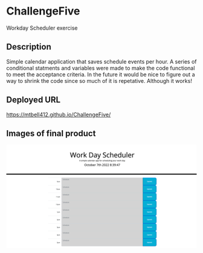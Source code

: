 # ChallengeFive
Workday Scheduler exercise

## Description
Simple calendar application that saves schedule events per hour. A series of conditional statments and variables were made to make the code functional to meet the acceptance criteria. In the future it would be nice to figure out a way to shrink the code since so much of it is repetative. Although it works! 

## Deployed URL
https://mtbell412.github.io/ChallengeFive/

## Images of final product
![Full Screenshot](./Assets/screenshot.png)
